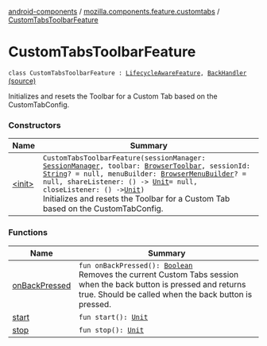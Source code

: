 [android-components](../../index.md) / [mozilla.components.feature.customtabs](../index.md) / [CustomTabsToolbarFeature](./index.md)

# CustomTabsToolbarFeature

`class CustomTabsToolbarFeature : `[`LifecycleAwareFeature`](../../mozilla.components.support.base.feature/-lifecycle-aware-feature/index.md)`, `[`BackHandler`](../../mozilla.components.support.base.feature/-back-handler/index.md) [(source)](https://github.com/mozilla-mobile/android-components/blob/master/components/feature/customtabs/src/main/java/mozilla/components/feature/customtabs/CustomTabsToolbarFeature.kt#L30)

Initializes and resets the Toolbar for a Custom Tab based on the CustomTabConfig.

### Constructors

| Name | Summary |
|---|---|
| [&lt;init&gt;](-init-.md) | `CustomTabsToolbarFeature(sessionManager: `[`SessionManager`](../../mozilla.components.browser.session/-session-manager/index.md)`, toolbar: `[`BrowserToolbar`](../../mozilla.components.browser.toolbar/-browser-toolbar/index.md)`, sessionId: `[`String`](https://kotlinlang.org/api/latest/jvm/stdlib/kotlin/-string/index.html)`? = null, menuBuilder: `[`BrowserMenuBuilder`](../../mozilla.components.browser.menu/-browser-menu-builder/index.md)`? = null, shareListener: () -> `[`Unit`](https://kotlinlang.org/api/latest/jvm/stdlib/kotlin/-unit/index.html)` = null, closeListener: () -> `[`Unit`](https://kotlinlang.org/api/latest/jvm/stdlib/kotlin/-unit/index.html)`)`<br>Initializes and resets the Toolbar for a Custom Tab based on the CustomTabConfig. |

### Functions

| Name | Summary |
|---|---|
| [onBackPressed](on-back-pressed.md) | `fun onBackPressed(): `[`Boolean`](https://kotlinlang.org/api/latest/jvm/stdlib/kotlin/-boolean/index.html)<br>Removes the current Custom Tabs session when the back button is pressed and returns true. Should be called when the back button is pressed. |
| [start](start.md) | `fun start(): `[`Unit`](https://kotlinlang.org/api/latest/jvm/stdlib/kotlin/-unit/index.html) |
| [stop](stop.md) | `fun stop(): `[`Unit`](https://kotlinlang.org/api/latest/jvm/stdlib/kotlin/-unit/index.html) |
